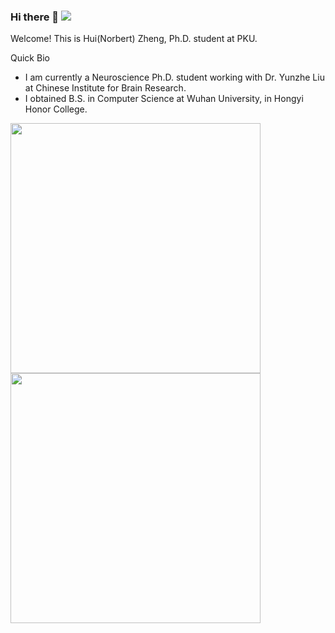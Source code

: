 ### Hi there 👋 ![](https://komarev.com/ghpvc/?username=fassial)

Welcome! This is Hui(Norbert) Zheng, Ph.D. student at PKU.

Quick Bio
- I am currently a Neuroscience Ph.D. student working with Dr. Yunzhe Liu at Chinese Institute for Brain Research.
- I obtained B.S. in Computer Science at Wuhan University, in Hongyi Honor College.

<img src="https://github-readme-stats.vercel.app/api?username=NorbertZheng&show_icons=true&bg_color=30,e96443,904e95&title_color=fff&text_color=fff&hide=prs" width="400"/>
<img src="https://github-readme-stats.vercel.app/api/top-langs/?username=NorbertZheng&hide=Jupyter%20Notebook&&layout=compact"  width="400"/>

<!--
**Fassial/fassial** is a ✨ _special_ ✨ repository because its `README.md` (this file) appears on your GitHub profile.

Here are some ideas to get you started:

- 🔭 I’m currently working on ...
- 🌱 I’m currently learning ...
- 👯 I’m looking to collaborate on ...
- 🤔 I’m looking for help with ...
- 💬 Ask me about ...
- 📫 How to reach me: ...
- 😄 Pronouns: ...
- ⚡ Fun fact: ...
-->
